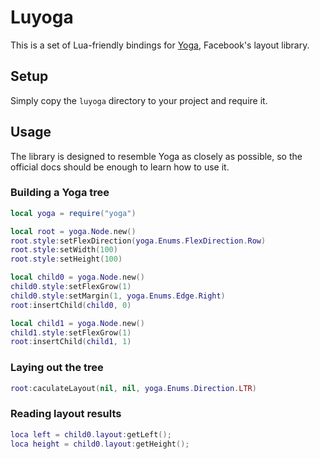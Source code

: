# Luyoga

This is a set of Lua-friendly bindings for [Yoga](https://www.yogalayout.dev), Facebook's layout library.

## Setup

Simply copy the `luyoga` directory to your project and require it.

## Usage

The library is designed to resemble Yoga as closely as possible, so the official docs should be enough to learn how to use it.

### Building a Yoga tree

```lua
local yoga = require("yoga")

local root = yoga.Node.new()
root.style:setFlexDirection(yoga.Enums.FlexDirection.Row)
root.style:setWidth(100)
root.style:setHeight(100)

local child0 = yoga.Node.new()
child0.style:setFlexGrow(1)
child0.style:setMargin(1, yoga.Enums.Edge.Right)
root:insertChild(child0, 0)

local child1 = yoga.Node.new()
child1.style:setFlexGrow(1)
root:insertChild(child1, 1)
```

### Laying out the tree

```lua
root:caculateLayout(nil, nil, yoga.Enums.Direction.LTR)
```

### Reading layout results

```lua
loca left = child0.layout:getLeft();
loca height = child0.layout:getHeight();
```